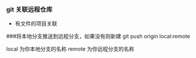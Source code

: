 ### git 关联远程仓库

* 有文件的项目关联


###将本地分支推送到远程分支，如果没有则新建
git push origin local:remote

local 为你本地分支的名称
remote 为你远程分支的名称